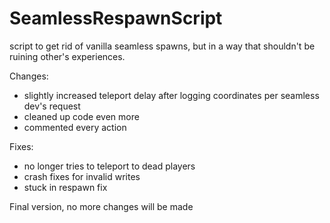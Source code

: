 # SeamlessRespawnScript
script to get rid of vanilla seamless spawns, but in a way that shouldn't be ruining other's experiences.


Changes:
- slightly increased teleport delay after logging coordinates per seamless dev's request
- cleaned up code even more
- commented every action

Fixes:
- no longer tries to teleport to dead players
- crash fixes for invalid writes
- stuck in respawn fix

Final version, no more changes will be made 

